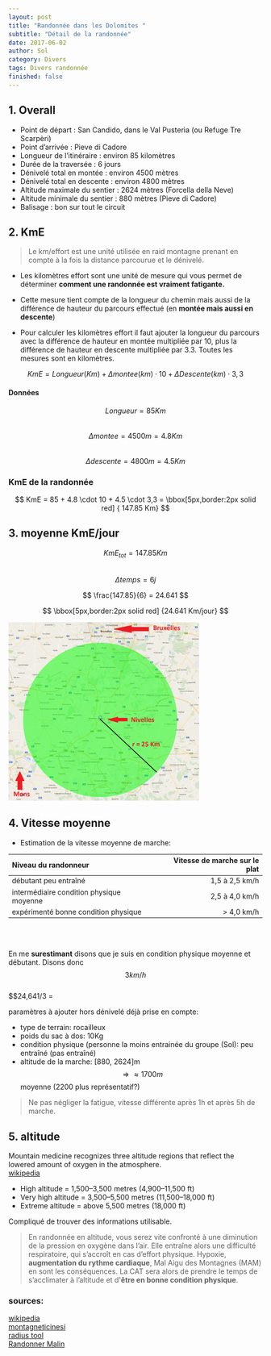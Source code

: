 ```yaml
---
layout: post
title: "Randonnée dans les Dolomites "
subtitle: "Détail de la randonnée"
date: 2017-06-02
author: Sol
category: Divers
tags: Divers randonnée
finished: false
---
```


## 1. Overall

* Point de départ : San Candido, dans le Val Pusterìa (ou Refuge Tre Scarpèri)
* Point d’arrivée : Pieve di Cadore
* Longueur de l’itinéraire : environ 85 kilomètres
* Durée de la traversée : 6 jours
* Dénivelé total en montée : environ 4500 mètres
* Dénivelé total en descente : environ 4800 mètres
* Altitude maximale du sentier : 2624 mètres (Forcella della Neve)
* Altitude minimale du sentier : 880 mètres (Pieve di Cadore)
* Balisage : bon sur tout le circuit

## 2. KmE

> Le km/effort est une unité utilisée en raid montagne prenant en compte à la fois la distance parcourue et le dénivelé. 

* Les kilomètres effort sont une unité de mesure qui vous permet de déterminer **comment une randonnée est vraiment fatigante.**

* Cette mesure tient compte de la longueur du chemin mais aussi de la différence de hauteur du parcours effectué (en **montée mais aussi en descente**)

* Pour calculer les kilomètres effort il faut ajouter la longueur du parcours avec la différence de hauteur en montée multipliée par 10, plus la différence de hauteur en descente multipliée par 3.3. Toutes les mesures sont en kilomètres. 

$$KmE = Longueur(Km) + \Delta montee(km) \cdot 10 + \Delta Descente (km) \cdot 3,3 $$

#### Données

$$ Longueur = 85 Km $$  
$$  \Delta montee = 4500m = 4.8Km $$  
$$  \Delta descente = 4800m = 4.5Km $$  

### KmE de la randonnée

$$ KmE = 85 + 4.8 \cdot 10 + 4.5 \cdot 3,3 =  \bbox[5px,border:2px solid red] { 147.85 Km} $$

## 3. moyenne KmE/jour

$$ KmE_{tot} = 147.85 Km $$  
$$ \Delta temps = 6 j  $$

$$ \frac{147.85}{6} = 24.641 $$  

$$ \bbox[5px,border:2px solid red] {24.641 Km/jour} $$

<img src="/00illustrations/rando/radius.png" float="right" class="image" style="width: 75%">

## 4. Vitesse moyenne

* Estimation de la vitesse moyenne de marche:

|Niveau du randonneur|Vitesse de marche sur le plat|
|:---|---:|
|débutant peu entraîné|1,5 à 2,5 km/h|
|intermédiaire condition physique moyenne|2,5 à 4,0 km/h|
|expérimenté bonne condition physique|> 4,0 km/h|
<br> <br>

En me **surestimant** disons que je suis en condition physique moyenne et débutant. Disons donc $$3km/h$$  
$$24,641/3 =



paramètres à ajouter hors dénivelé déjà prise en compte:

* type de terrain: rocailleux
* poids du sac à dos: 10Kg
* condition physique (personne la moins entrainée du groupe (Sol): peu entraîné (pas entraîné)
* altitude de la marche: [880, 2624]m $$\Rightarrow \approx 1700m$$ moyenne (2200 plus représentatif?)

> Ne pas négliger la fatigue, vitesse différente après 1h et après 5h de marche.

## 5. altitude

Mountain medicine recognizes three altitude regions that reflect the lowered amount of oxygen in the atmosphere.  
[wikipedia](https://en.wikipedia.org/wiki/Effects_of_high_altitude_on_humans)

* High altitude = 1,500–3,500 metres (4,900–11,500 ft)
* Very high altitude = 3,500–5,500 metres (11,500–18,000 ft)
* Extreme altitude = above 5,500 metres (18,000 ft)

Compliqué de trouver des informations utilisable.

>En randonnée en altitude, vous serez vite confronté à une diminution de la pression en oxygène dans l’air. Elle entraîne alors une difficulté respiratoire, qui s’accroît en cas d’effort physique. Hypoxie, **augmentation du rythme cardiaque**, Mal Aigu des Montagnes (MAM) en sont les conséquences. La CAT sera alors de prendre le temps de s’acclimater à l’altitude et d'**être en bonne condition physique**.














### sources:  
[wikipedia](https://fr.wikipedia.org/wiki/Km/effort)  
[montagneticinesi](http://www.montagneticinesi.ch/chilometro_sforzo/?lang=fr)  
[radius tool](https://www.freemaptools.com/radius-around-point.htm)  
[Randonner Malin](https://www.randonner-malin.com/estimer-votre-vitesse-moyenne-de-marche-en-randonnee/)  






